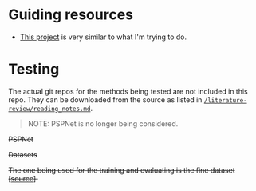 # Guiding resources

- [This project](https://github.com/VainF/DeepLabV3Plus-Pytorch) is very similar to what I'm trying to do.

# Testing

The actual git repos for the methods being tested are not included in this repo. They can be downloaded from the source as listed in [`/literature-review/reading_notes.md`](#/literature-review/reading_notes.md).

> NOTE: PSPNet is no longer being considered.

~~PSPNet~~

~~Datasets~~

~~The one being used for the training and evaluating is the fine dataset [[source](https://github.com/hszhao/semseg/blob/master/config/cityscapes/cityscapes_pspnet101.yaml)].~~

